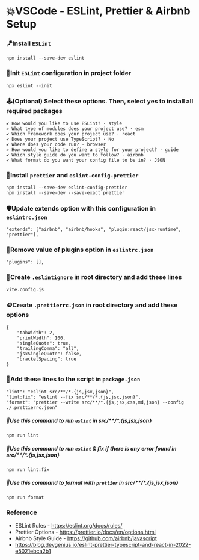 # 💥VSCode - ESLint, Prettier & Airbnb Setup

### 🪁Install `ESLint`

```
npm install --save-dev eslint
```

### 🎐Init `ESLint` configuration in project folder

```
npx eslint --init
```

### 🕹️(Optional) Select these options. Then, select yes to install all required packages 

```
✔️ How would you like to use ESLint? · style       
✔️ What type of modules does your project use? · esm
✔️ Which framework does your project use? · react
✔️ Does your project use TypeScript? · No
✔️ Where does your code run? · browser
✔️ How would you like to define a style for your project? · guide
✔️ Which style guide do you want to follow? · airbnb
✔️ What format do you want your config file to be in? · JSON
```

### 🎀Install `prettier` and `eslint-config-prettier`
```
npm install --save-dev eslint-config-prettier
npm install --save-dev --save-exact prettier
```

### 🛡️Update extends option with this configuration in `eslintrc.json`
```
"extends": ["airbnb", "airbnb/hooks", "plugin:react/jsx-runtime", "prettier"],
```

### 🧵Remove value of plugins option in `eslintrc.json`
```
"plugins": [],
```

### 📀Create `.eslintignore` in root directory and add these lines
```
vite.config.js
```

### 🪙Create `.prettierrc.json` in root directory and add these options
```
{
    "tabWidth": 2,
    "printWidth": 100,
    "singleQuote": true,
    "trailingComma": "all",
    "jsxSingleQuote": false,
    "bracketSpacing": true
}
```

### 📮Add these lines to the script in `package.json`
```
"lint": "eslint src/**/*.{js,jsx,json}",
"lint:fix": "eslint --fix src/**/*.{js,jsx,json}",
"format": "prettier --write src/**/*.{js,jsx,css,md,json} --config ./.prettierrc.json"
```

##### 📍Use this command to run `eslint` in src/**/*.{js,jsx,json}
```
npm run lint
```

##### 📍Use this command to run `eslint` & fix if there is any error found in src/**/*.{js,jsx,json}
```
npm run lint:fix
```

##### 📍Use this command to format with `prettier` in src/**/*.{js,jsx,json}
```
npm run format
```


### Reference
* ESLint Rules - https://eslint.org/docs/rules/
* Prettier Options - https://prettier.io/docs/en/options.html
* Airbnb Style Guide - https://github.com/airbnb/javascript
* https://blog.devgenius.io/eslint-prettier-typescript-and-react-in-2022-e5021ebca2b1

